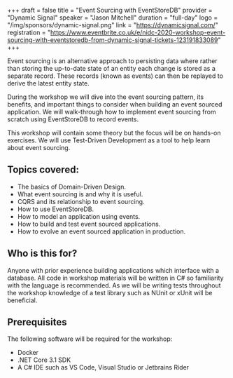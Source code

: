 +++
draft = false
title = "Event Sourcing with EventStoreDB"
provider = "Dynamic Signal"
speaker = "Jason Mitchell"
duration = "full-day"
logo = "/img/sponsors/dynamic-signal.png"
link = "https://dynamicsignal.com/"
registration = "https://www.eventbrite.co.uk/e/nidc-2020-workshop-event-sourcing-with-eventstoredb-from-dynamic-signal-tickets-123191833089"
+++

Event sourcing is an alternative approach to persisting data where rather than storing the up-to-date state of an entity each change is stored as a separate record. These records (known as events) can then be replayed to derive the latest entity state.
 
During the workshop we will dive into the event sourcing pattern, its benefits, and important things to consider when building an event sourced application. We will walk-through how to implement event sourcing from scratch using EventStoreDB to record events.
 
This workshop will contain some theory but the focus will be on hands-on exercises. We will use Test-Driven Development as a tool to help learn about event sourcing.
 
## Topics covered:

* The basics of Domain-Driven Design.
* What event sourcing is and why it is useful.
* CQRS and its relationship to event sourcing.
* How to use EventStoreDB.
* How to model an application using events.
* How to build and test event sourced applications.
* How to evolve an event sourced application in production.
 
## Who is this for?

Anyone with prior experience building applications which interface with a database. All code in workshop materials will be written in C# so familiarity with the language is recommended. As we will be writing tests throughout the workshop knowledge of a test library such as NUnit or xUnit will be beneficial.
 
## Prerequisites

The following software will be required for the workshop:

* Docker
* .NET Core 3.1 SDK
* A C# IDE such as VS Code, Visual Studio or Jetbrains Rider
